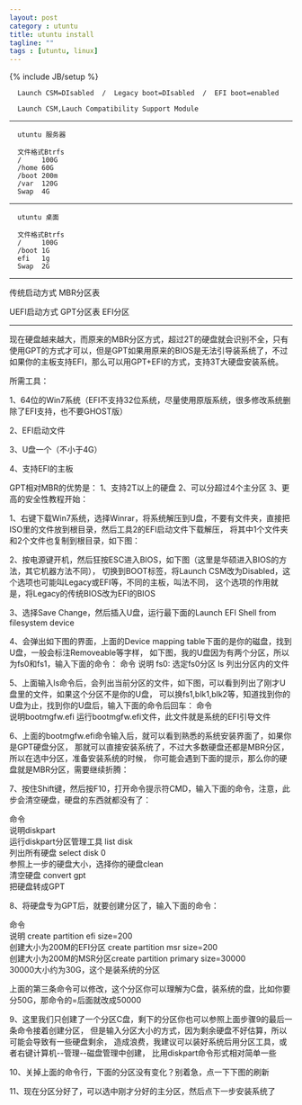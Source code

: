 ```yaml
---
layout: post
category : utuntu
title: utuntu install
tagline: ""
tags : [utuntu, linux]
---
```

{% include JB/setup %}


      Launch CSM=DIsabled  /  Legacy boot=DIsabled  /  EFI boot=enabled

      Launch CSM,Lauch Compatibility Support Module

-----------------------

      utuntu 服务器
      
      文件格式Btrfs
      /     100G
      /home 60G
      /boot 200m
      /var  120G
      Swap  4G

----------------------------------------------

      utuntu 桌面
      
      文件格式Btrfs
      /     100G
      /boot 1G
      efi   1g
      Swap  2G
      
----------------------------------------------

传统启动方式 MBR分区表 

UEFI启动方式 GPT分区表 EFI分区 

-------------------------------------------------


现在硬盘越来越大，而原来的MBR分区方式，超过2T的硬盘就会识别不全，只有使用GPT的方式才可以，但是GPT如果用原来的BIOS是无法引导装系统了，不过如果你的主板支持EFI，那么可以用GPT+EFI的方式，支持3T大硬盘安装系统。

所需工具：

1、64位的Win7系统（EFI不支持32位系统，尽量使用原版系统，很多修改系统删除了EFI支持，也不要GHOST版）

2、EFI启动文件

3、U盘一个（不小于4G）

4、支持EFI的主板

GPT相对MBR的优势是：
1、支持2T以上的硬盘
2、可以分超过4个主分区
3、更高的安全性教程开始：

1、右键下载Win7系统，选择Winrar，将系统解压到U盘，不要有文件夹，直接把ISO里的文件放到根目录，然后工具2的EFI启动文件下载解压，
将其中1个文件夹和2个文件也复制到根目录，如下图：

2、按电源键开机，然后狂按ESC进入BIOS，如下图（这里是华硕进入BIOS的方法，其它机器方法不同），
切换到BOOT标签，将Launch CSM改为Disabled，这个选项也可能叫Legacy或EFI等，不同的主板，叫法不同，
这个选项的作用就是，将Legacy的传统BIOS改为EFI的BIOS

3、选择Save Change，然后插入U盘，运行最下面的Launch EFI Shell from filesystem device

4、会弹出如下图的界面，上面的Device mapping table下面的是你的磁盘，找到U盘，一般会标注Removeable等字样，
如下图，我的U盘因为有两个分区，所以为fs0和fs1，输入下面的命令：
 命令               说明 fs0:           选定fs0分区 ls           列出分区内的文件

5、上面输入ls命令后，会列出当前分区的文件，如下图，可以看到列出了刚才U盘里的文件，如果这个分区不是你的U盘，
可以换fs1,blk1,blk2等，知道找到你的U盘为止，找到你的U盘后，输入下面的命令后回车：
命令                                                
说明bootmgfw.efi     运行bootmgfw.efi文件，此文件就是系统的EFI引导文件

6、上面的bootmgfw.efi命令输入后，就可以看到熟悉的系统安装界面了，如果你是GPT硬盘分区，
那就可以直接安装系统了，不过大多数硬盘还都是MBR分区，所以在选中分区，准备安装系统的时候，
你可能会遇到下面的提示，那么你的硬盘就是MBR分区，需要继续折腾：

7、按住Shift键，然后按F10，打开命令提示符CMD，输入下面的命令，注意，此步会清空硬盘，硬盘的东西就都没有了：

 命令                                   
 说明diskpart               
 运行diskpart分区管理工具 
 list disk                     
 列出所有硬盘 select disk 0      
 参照上一步的硬盘大小，选择你的硬盘clean                             
 清空硬盘 convert gpt               
 把硬盘转成GPT

8、将硬盘专为GPT后，就要创建分区了，输入下面的命令：

 命令                                                                                  
 说明 create partition efi size=200                  
 创建大小为200M的EFI分区 create partition msr size=200                    
 创建大小为200M的MSR分区create partition primary size=30000      
 30000大小约为30G，这个是装系统的分区

上面的第三条命令可以修改，这个分区你可以理解为C盘，装系统的盘，比如你要分50G，那命令的=后面就改成50000

9、这里我们只创建了一个分区C盘，剩下的分区你也可以参照上面步骤9的最后一条命令接着创建分区，
但是输入分区大小的方式，因为剩余硬盘不好估算，所以可能会导致有一些硬盘剩余，
造成浪费，我建议可以装好系统后用分区工具，或者右键计算机--管理--磁盘管理中创建，
比用diskpart命令形式相对简单一些

10、关掉上面的命令行，下面的分区没有变化？别着急，点一下下图的刷新

11、现在分区分好了，可以选中刚才分好的主分区，然后点下一步安装系统了
